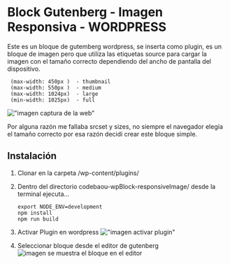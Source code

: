 # Block Gutenberg  - Imagen Responsiva  -  WORDPRESS
Este es un bloque de gutemberg wordpress, se inserta como plugin, es un bloque de imagen pero que utiliza las etiquetas source para cargar la imagen con el 
tamaño correcto dependiendo del ancho de pantalla del dispositivo.

```
 (max-width: 450px )  - thumbnail
 (max-width: 550px )  - medium
 (max-width: 1024px)  - large
 (min-width: 1025px)  - full
 ```
!["imagen captura de la web"](https://i.pinimg.com/736x/31/c3/46/31c3463cbfe9743ee75184871d3537e1.jpg)

Por alguna razón me fallaba srcset y sizes, no siempre el navegador elegía el tamaño correcto por esa razón decidi crear este bloque simple.

## Instalación 

1. Clonar en la carpeta /wp-content/plugins/
2. Dentro del directorio codebaou-wpBlock-responsiveImage/ desde la terminal ejecuta...
   	```
    export NODE_ENV=development
    npm install
    npm run build
    
    ```   
4. Activar Plugin en wordpress
    !["imagen activar plugin"](https://i.pinimg.com/originals/bd/5e/15/bd5e15468e27f8a67b24a73a11c054ea.png)
   
7. Seleccionar bloque desde el editor de gutenberg
![imagen se muestra el bloque en el editor](https://i.pinimg.com/originals/97/02/fa/9702fac76be7f24a435fc6666ec635d0.png)


